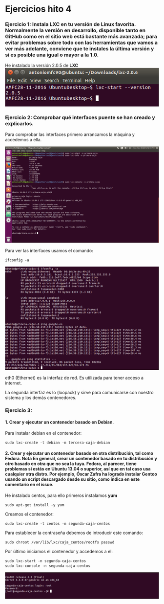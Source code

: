 # Ejercicios hito 4 #

### Ejercicio 1: Instala LXC en tu versión de Linux favorita. Normalmente la versión en desarrollo, disponible tanto en GitHub como en el sitio web está bastante más avanzada; para evitar problemas sobre todo con las herramientas que vamos a ver más adelante, conviene que te instales la última versión y si es posible una igual o mayor a la 1.0. ###

He instalado la versión 2.0.5 de **LXC**
![](capturas/lxcversion.png)

### Ejercicio 2: Comprobar qué interfaces puente se han creado y explicarlos. ###

Para comprobar las interfaces primero arrancamos la máquina y accedemos a ella.

![](capturas/comienzoprimercaja.png)

Para ver las interfaces usamos el comando:

    ifconfig -a

![](capturas/comprobacioninterfaces.png)

eth0 (Ethernet) es la interfaz de red. Es utilizada para tener acceso a internet.

La segunda interfaz es lo (loopack) y sirve para comunicarse con nuestro sistema y los demás contenedores.

### Ejercicio 3: ###

#### 1. Crear y ejecutar un contenedor basado en Debian. ####

Para instalar debian en el contenedor:

    sudo lxc-create -t debian -n tercera-caja-debian
    
#### 2. Crear y ejecutar un contenedor basado en otra distribución, tal como Fedora. Nota En general, crear un contenedor basado en tu distribución y otro basado en otra que no sea la tuya. Fedora, al parecer, tiene problemas si estás en Ubuntu 13.04 o superior, así que en tal caso usa cualquier otra distro. Por ejemplo, Óscar Zafra ha logrado instalar Gentoo usando un script descargado desde su sitio, como indica en este comentario en el issue. ####

He instalado centos, para ello primeros instalamos **yum**

    sudo apt-get install -y yum

Creamos el contenedor:

    sudo lxc-create -t centos -n segunda-caja-centos

Para establecer la contraseña debemos de introducir este comando:

    sudo chroot /var/lib/lxc/caja_centos/rootfs passwd

Por último iniciamos el contenedor y accedemos a el:

    sudo lxc-start -n segunda-caja-centos
    sudo lxc-console -n segunda-caja-centos


![](capturas/conectamoscentos.png)
